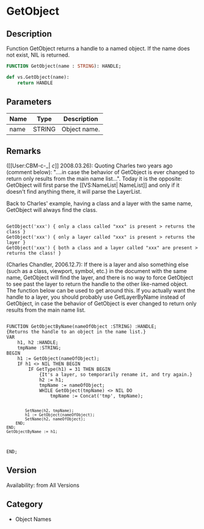 # GetObject

## Description
Function GetObject returns a handle to a named object. If the name does not exist, NIL is returned.

```pascal
FUNCTION GetObject(name : STRING): HANDLE;
```

```python
def vs.GetObject(name):
    return HANDLE
```

## Parameters
|Name|Type|Description|
|---|---|---|
|name|STRING|Object name.|

## Remarks
([[User:CBM-c-_| _c_]] 2008.03.26): Quoting Charles two years ago (comment below): "....in case the behavior of GetObject is ever changed to return only results from the main name list...". Today it is the opposite: GetObject will first parse the [[VS:NameList| NameList]] and only if it doesn't find anything there, it will parse the LayerList. 

Back to Charles' example, having a class and a layer with the same name, GetObject will always find the class.

<code lang="pas">
GetObject('xxx') { only a class called "xxx" is present > returns the class }
GetObject('xxx') { only a layer called "xxx" is present > returns the layer }
GetObject('xxx') { both a class and a layer called "xxx" are present > returns the class! }
</code>

(Charles Chandler, 2006.12.7): If there is a layer and also something else (such as a class, viewport, symbol, etc.) in the document with the same name, GetObject will find the layer, and there is no way to force GetObject to see past the layer to return the handle to the other like-named object. The function below can be used to get around this. If you actually want the handle to a layer, you should probably use GetLayerByName instead of GetObject, in case the behavior of GetObject is ever changed to return only results from the main name list.

<code lang="pas">
FUNCTION GetObjectByName(nameOfObject :STRING) :HANDLE;
{Returns the handle to an object in the name list.}
VAR
    h1, h2 :HANDLE;
    tmpName :STRING;
BEGIN
    h1 := GetObject(nameOfObject);
    IF h1 <> NIL THEN BEGIN
        IF GetType(h1) = 31 THEN BEGIN
            {It's a layer, so temporarily rename it, and try again.}
            h2 := h1;
            tmpName := nameOfObject;
            WHILE GetObject(tmpName) <> NIL DO 
                tmpName := Concat('tmp', tmpName);

            SetName(h2, tmpName);
            h1 := GetObject(nameOfObject);
            SetName(h2, nameOfObject);
        END;
    END;
    GetObjectByName := h1;
END;
</code>

## Version
Availability: from All Versions

## Category
* Object Names

